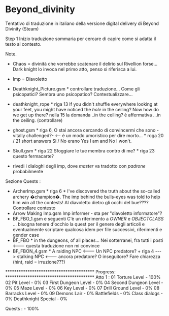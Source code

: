# Beyond_divinity
Tentativo di traduzione in italiano della versione digital delivery di Beyond Divinity (Steam)

Step 1
Inizio traduzione sommaria per cercare di capire come si adatta il testo al contesto.

Note.
- Chaos = divinità che vorrebbe scatenare il delirio sul Rivellion forse... Dark knight lo invoca nel primo atto, penso si riferisca a lui.
- Imp = Diavoletto

- Deathknight_Picture.gsm * controllare traduzione... Come gli psicopatici? Sembra uno psicopatico? Contestualizzare...

- deathknight_rope * riga 13 If you didn't shuffle everywhere looking at your feet, you might have noticed the *hole* in the ceiling? Now how do we get up there? nella 15 la domanda ..in the ceiling? è affermativa ...in the ceiling. (controllare)

- ghost.gsm * riga 6, O stai ancora cercando di convincermi che sono -vitally challenged?- <-- è un modo umoristico per dire morto...
            * roga 20 / 21 short answers Si / No erano Yes I am and No I won't.

- Skull.gsm * riga 22 Sfoggiare le tue membra contro di me? 
            * riga 23 questo fermacarte?

- rivedi i dialoghi degli imp, dove *master* va tradotto con *padrone* probabilmente


Sezione Quests :
- ArcherImp.gsm * riga 6 * 
I've discovered the truth about the so-called archery �champion�. The imp behind the bulls-eyes was told to help him win all the contests!
Al diavoletto dietro gli occhi del bue???? Controllare contesto
- Arrow Making Imp.gsm 
Imp informer - sta per "diavoletto informatore"?
- BF_FBO_1.gsm e seguenti
C'è un riferimento a $OWNER$ e $OBJECTCLASS$ ... bisogna tenere d'occhio la quest per il genere degli articoli e eventualmente scriptare qualcosa
idem per file successivi, riferimenti e gender case
- BF_FBO * in the dungeons, of all places... Nei sotterranei, fra tutti i posti <--- questa traduzione non mi convince
- BF_FBON_4.gsm * A raiding NPC <--- Un NPC predatore? + riga 4 ---> stalking NPC <--- ancora predatore? O inseguitore? Fare chiarezza (hint, raid = irruzione???)

 **************************************** Progress: ****************************************
Atto 1 :
    01 Torture Level        - 100%
    02 Pit Level            - 0%
    03 First Dungeon Level  - 0%
    04 Second Dungeon Level - 0%
    05 Maze Level           - 0%
    06 Key Level            - 0%
    07 Drill Ground Level   - 0%
    08 Barracks Level       - 0%
    09 Demons Lair          - 0%
    Battlefields            - 0%
    Class dialogs           - 0%
    Deathknight Special     - 0%

Quests :                    - 100%